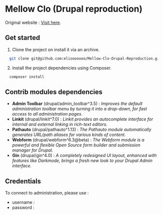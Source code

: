 # Mellow Clo (Drupal reproduction)
Original website : [Visit here](https://mellowclo.com/).

## Get started

1. Clone the project on install it via an archive.
```bash
  git clone git@github.com:eliooooooo/Mellow-Clo-Drupal-Reproduction.git
```
2. Install the project dependencies using Composer.
```bash
  composer install
```

## Contrib modules dependencies

- **Admin Toolbar** (drupal/admin_toolbar^3.5) :
*Improves the default administration toolbar menu by turning it into a drop-down, for fast access to all administration pages.*
- **Linkit** (drupal/linkit^7.0) :
*Linkit provides an autocomplete interface for internal and external linking in rich-text editors.*
- **Pathauto** (drupal/pathauto^1.13) :
*The Pathauto module automatically generates URL/path aliases for various kinds of content.*
- **Webform** (drupal/webform^6.3@beta) :
*The Webform module is a powerful and flexible Open Source form builder and submission manager for Drupal.*
- **Gin** (drupal/gin^4.0) :
*A completely redesigned UI layout, enhanced with features like Darkmode, brings a fresh new look to your Drupal Admin interface.*

## Credentials

To connect to administration, please use :
- username :
- password :
